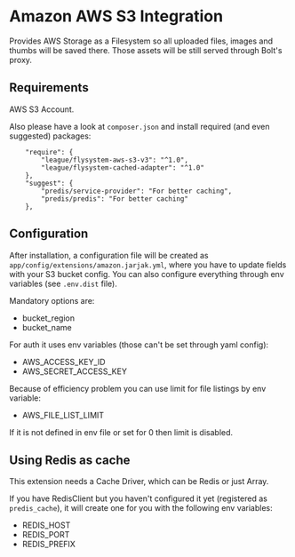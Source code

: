 Amazon AWS S3 Integration
=========================

Provides AWS Storage as a Filesystem so all uploaded files, images and thumbs will be saved there.
Those assets will be still served through Bolt's proxy.

Requirements
------------

AWS S3 Account.

Also please have a look at `composer.json` and install required (and even suggested) packages:
```
    "require": {
        "league/flysystem-aws-s3-v3": "^1.0",
        "league/flysystem-cached-adapter": "^1.0"
    },
    "suggest": {
        "predis/service-provider": "For better caching",
        "predis/predis": "For better caching"
    },
```

Configuration
-------------

After installation, a configuration file will be created as
`app/config/extensions/amazon.jarjak.yml`, where you have to update fields with your S3 bucket config.
You can also configure everything through env variables (see `.env.dist` file).

Mandatory options are:
 - bucket_region
 - bucket_name

For auth it uses env variables (those can't be set through yaml config):
 - AWS_ACCESS_KEY_ID
 - AWS_SECRET_ACCESS_KEY
 
Because of efficiency problem you can use limit for file listings by env variable:
 - AWS_FILE_LIST_LIMIT

If it is not defined in env file or set for 0 then limit is disabled.

Using Redis as cache
--------------------
This extension needs a Cache Driver, which can be Redis or just Array. 

If you have RedisClient but you haven't configured it yet (registered as `predis_cache`), it will create one for you with the following env variables:
 - REDIS_HOST
 - REDIS_PORT
 - REDIS_PREFIX
